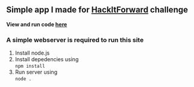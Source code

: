 ## Simple app I made for [HackItForward](https://hackitforward.com/challenge/20/#searchModalDialog) challenge  

**View and run code [here](https://kuriuschatapp.3gigs.repl.co/)**

### A simple webserver is required to run this site
1. Install node.js
2. Install depedencies using  
```npm install```
3. Run server using  
```node .```
 
